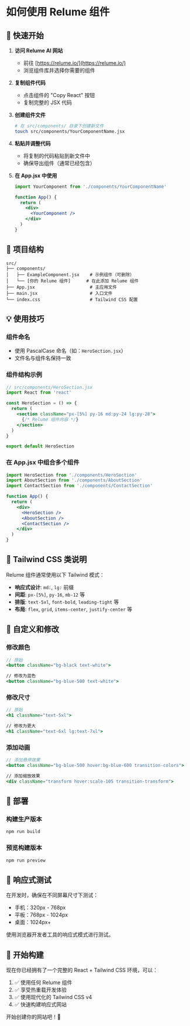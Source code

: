 # 如何使用 Relume 组件

## 🎯 快速开始

1. **访问 Relume AI 网站**
   - 前往 [https://relume.io/](https://relume.io/)
   - 浏览组件库并选择你需要的组件

2. **复制组件代码**
   - 点击组件的 "Copy React" 按钮
   - 复制完整的 JSX 代码

3. **创建组件文件**
   ```bash
   # 在 src/components/ 目录下创建新文件
   touch src/components/YourComponentName.jsx
   ```

4. **粘贴并调整代码**
   - 将复制的代码粘贴到新文件中
   - 确保导出组件（通常已经包含）

5. **在 App.jsx 中使用**
   ```jsx
   import YourComponent from './components/YourComponentName'

   function App() {
     return (
       <div>
         <YourComponent />
       </div>
     )
   }
   ```

## 📁 项目结构

```
src/
├── components/
│   ├── ExampleComponent.jsx    # 示例组件（可删除）
│   └── [你的 Relume 组件]      # 在此添加 Relume 组件
├── App.jsx                     # 主应用文件
├── main.jsx                    # 入口文件
└── index.css                   # Tailwind CSS 配置
```

## 💡 使用技巧

### 组件命名
- 使用 PascalCase 命名（如：`HeroSection.jsx`）
- 文件名与组件名保持一致

### 组件结构示例
```jsx
// src/components/HeroSection.jsx
import React from 'react'

const HeroSection = () => {
  return (
    <section className="px-[5%] py-16 md:py-24 lg:py-28">
      {/* Relume 组件内容 */}
    </section>
  )
}

export default HeroSection
```

### 在 App.jsx 中组合多个组件
```jsx
import HeroSection from './components/HeroSection'
import AboutSection from './components/AboutSection'
import ContactSection from './components/ContactSection'

function App() {
  return (
    <div>
      <HeroSection />
      <AboutSection />
      <ContactSection />
    </div>
  )
}
```

## 🎨 Tailwind CSS 类说明

Relume 组件通常使用以下 Tailwind 模式：

- **响应式设计**: `md:`, `lg:` 前缀
- **间距**: `px-[5%]`, `py-16`, `mb-12` 等
- **排版**: `text-5xl`, `font-bold`, `leading-tight` 等
- **布局**: `flex`, `grid`, `items-center`, `justify-center` 等

## 🔧 自定义和修改

### 修改颜色
```jsx
// 原始
<button className="bg-black text-white">

// 修改为蓝色
<button className="bg-blue-500 text-white">
```

### 修改尺寸
```jsx
// 原始
<h1 className="text-5xl">

// 修改为更大
<h1 className="text-6xl lg:text-7xl">
```

### 添加动画
```jsx
// 添加悬停效果
<button className="bg-blue-500 hover:bg-blue-600 transition-colors">

// 添加缩放效果
<div className="transform hover:scale-105 transition-transform">
```

## 🚀 部署

### 构建生产版本
```bash
npm run build
```

### 预览构建版本
```bash
npm run preview
```

## 📱 响应式测试

在开发时，确保在不同屏幕尺寸下测试：
- 手机：320px - 768px
- 平板：768px - 1024px  
- 桌面：1024px+

使用浏览器开发者工具的响应式模式进行测试。

## 🎉 开始构建

现在你已经拥有了一个完整的 React + Tailwind CSS 环境，可以：

1. ✅ 使用任何 Relume 组件
2. ✅ 享受热重载开发体验
3. ✅ 使用现代化的 Tailwind CSS v4
4. ✅ 快速构建响应式网站

开始创建你的网站吧！🚀